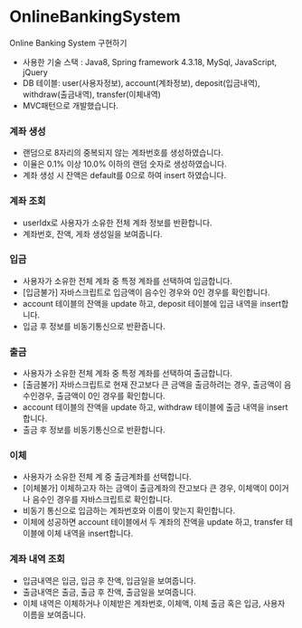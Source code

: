 # OnlineBankingSystem
Online Banking System 구현하기

* 사용한 기술 스택 : Java8, Spring framework 4.3.18, MySql, JavaScript, jQuery
* DB 테이블: user(사용자정보), account(계좌정보), deposit(입금내역), withdraw(출금내역), transfer(이체내역)
* MVC패턴으로 개발했습니다.

### 계좌 생성 
* 랜덤으로 8자리의 중복되지 않는 계좌번호를 생성하였습니다. 
* 이율은 0.1% 이상 10.0% 이하의 랜덤 숫자로 생성하였습니다. 
* 계좌 생성 시 잔액은 default를 0으로 하여 insert 하였습니다.

### 계좌 조회 
* userIdx로 사용자가 소유한 전체 계좌 정보를 반환합니다.
* 계좌번호, 잔액, 게좌 생성일을 보여줍니다.

### 입금 
* 사용자가 소유한 전체 계좌 중 특정 계좌를 선택하여 입금합니다. 
* [입금불가] 자바스크립트로 입금액이 음수인 경우와 0인 경우를 확인합니다.
* account 테이블의 잔액을 update 하고, deposit 테이블에 입금 내역을 insert합니다. 
* 입금 후 정보를 비동기통신으로 반환줍니다.

### 출금 
* 사용자가 소유한 전체 계좌 중 특정 계좌를 선택하여 출금합니다. 
* [출금불가] 자바스크립트로 현재 잔고보다 큰 금액을 출금하려는 경우, 출금액이 음수인경우, 출금액이 0인 경우를 확인합니다.  
* account 테이블의 잔액을 update 하고, withdraw 테이블에 출금 내역을 insert 합니다.
* 출금 후 정보를 비동기통신으로 반환합니다.

### 이체 
* 사용자가 소유한 전체 계 중 출금계좌를 선택합니다. 
* [이체불가] 이체하고자 하는 금액이 출금계좌의 잔고보다 큰 경우, 이체액이 0이거나 음수인 경우를 자바스크립트로 확인합니다. 
* 비동기 통신으로 입금하는 계좌번호와 이름이 맞는지 확인합니다. 
* 이체에 성공하면 account 테이블에서 두 계좌의 잔액을 update 하고, transfer 테이블에 이체 내역을 insert합니다.

### 계좌 내역 조회
* 입금내역은 입금, 입금 후 잔액, 입금일을 보여줍니다.
* 출금내역은 출금, 출금 후 잔액, 출금일을 보여줍니다. 
* 이체 내역은 이체하거나 이체받은 계좌번호, 이체액, 이체 출금 혹은 입금, 사용자 이름을 보여줍니다.

